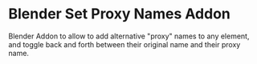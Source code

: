 # Blender Set Proxy Names Addon

Blender Addon to allow to add alternative "proxy" names to any element, and toggle back and forth between their original name and their proxy name.